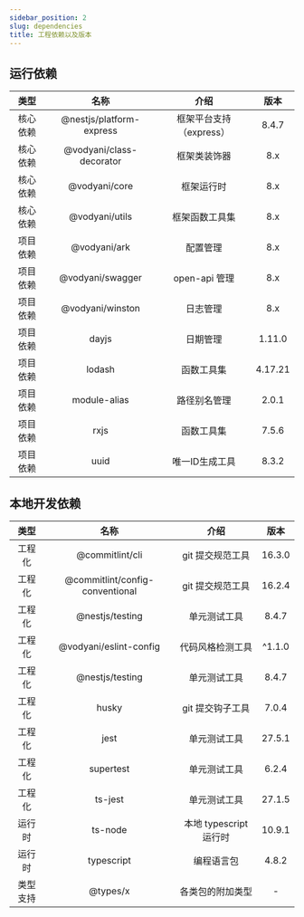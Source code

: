 ```yaml
---
sidebar_position: 2
slug: dependencies
title: 工程依赖以及版本
---
```


## 运行依赖

|类型|名称|介绍|版本|
|:-:|:-:|:-:|:-:|
|核心依赖|@nestjs/platform-express|框架平台支持（express）|8.4.7|
|核心依赖|@vodyani/class-decorator|框架类装饰器|8.x|
|核心依赖|@vodyani/core|框架运行时|8.x|
|核心依赖|@vodyani/utils|框架函数工具集|8.x|
|项目依赖|@vodyani/ark|配置管理|8.x|
|项目依赖|@vodyani/swagger|open-api 管理|8.x|
|项目依赖|@vodyani/winston|日志管理|8.x|
|项目依赖|dayjs|日期管理|1.11.0|
|项目依赖|lodash|函数工具集|4.17.21|
|项目依赖|module-alias|路径别名管理|2.0.1|
|项目依赖|rxjs|函数工具集|7.5.6|
|项目依赖|uuid|唯一ID生成工具|8.3.2|

## 本地开发依赖

|类型|名称|介绍|版本|
|:-:|:-:|:-:|:-:|
|工程化|@commitlint/cli|git 提交规范工具|16.3.0|
|工程化|@commitlint/config-conventional|git 提交规范工具|16.2.4|
|工程化|@nestjs/testing|单元测试工具|8.4.7|
|工程化|@vodyani/eslint-config|代码风格检测工具|^1.1.0|
|工程化|@nestjs/testing|单元测试工具|8.4.7|
|工程化|husky|git 提交钩子工具|7.0.4|
|工程化|jest|单元测试工具|27.5.1|
|工程化|supertest|单元测试工具|6.2.4|
|工程化|ts-jest|单元测试工具|27.1.5|
|运行时|ts-node|本地 typescript 运行时|10.9.1|
|运行时|typescript|编程语言包|4.8.2|
|类型支持|@types/x|各类包的附加类型|-|